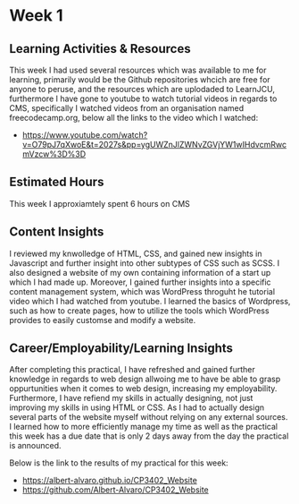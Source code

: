# Week 1

## Learning Activities & Resources
This week I had used several resources which was available to me for learning, primarily would be the Github repositories whcich are free for anyone to peruse, and the resources which are uplodaded to LearnJCU, furthermore I have gone to youtube to watch tutorial videos in regards to CMS, specifically I watched videos from an organisation named freecodecamp.org, below all the links to the video which I watched:
* https://www.youtube.com/watch?v=O79pJ7qXwoE&t=2027s&pp=ygUWZnJlZWNvZGVjYW1wIHdvcmRwcmVzcw%3D%3D

## Estimated Hours
This week I approxiamtely spent 6 hours on CMS

## Content Insights
I reviewed my knwolledge of HTML, CSS, and gained new insights in Javascript and further insight into other subtypes of CSS such as SCSS. I also designed a website of my own containing information of a start up which I had made up. Moreover, I gained further insights into a specific content management system, which was WordPress throguht he tutorial video which I had watched from youtube. I learned the basics of Wordpress, such as how to create pages, how to utilize the tools which WordPress provides to easily customse and modify a website.

## Career/Employability/Learning Insights
After completing this practical, I have refreshed and gained further knowledge in regards to web design allwoing me to have be able to grasp oppurtunities when it comes to web design, increasing my employability. Furthermore, I have refiend my skills in actually designing, not just improving my skills in using HTML or CSS. As I had to actually design several parts of the website myself without relying on any external sources. I learned how to more efficiently manage my time as well as the practical this week has a due date that is only 2 days away from the day the practical is announced.

Below is the link to the results of my practical for this week:
* https://albert-alvaro.github.io/CP3402_Website
* https://github.com/Albert-Alvaro/CP3402_Website
